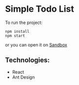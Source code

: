 Simple Todo List
===

To run the project:
```
npm install
npm start
```

or you can open it on [Sandbox](https://codesandbox.io/s/github/isavon/simple-todo-react)

Technologies:
---
* React
* Ant Design